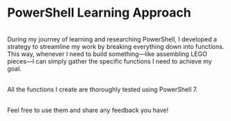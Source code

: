# PowerShell Learning Approach
<br>
During my journey of learning and researching PowerShell, I developed a strategy to streamline my work by breaking everything down into functions. This way, whenever I need to build something—like assembling LEGO pieces—I can simply gather the specific functions I need to achieve my goal.
<br><br>

All the functions I create are thoroughly tested using PowerShell 7.
<br><br>

Feel free to use them and share any feedback you have!
<br><br>
